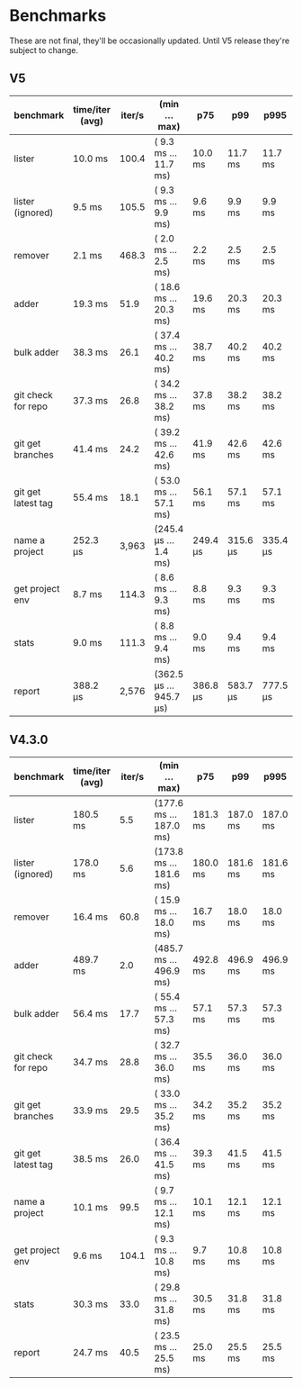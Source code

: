 # Benchmarks

These are not final, they'll be occasionally updated. Until V5 release they're subject to change.

## V5

| benchmark            | time/iter (avg) |        iter/s |      (min … max)      |      p75 |      p99 |     p995 |
| -------------------- | --------------- | ------------- | --------------------- | -------- | -------- | -------- |
| lister               |         10.0 ms |         100.4 | (  9.3 ms …  11.7 ms) |  10.0 ms |  11.7 ms |  11.7 ms |
| lister (ignored)     |          9.5 ms |         105.5 | (  9.3 ms …   9.9 ms) |   9.6 ms |   9.9 ms |   9.9 ms |
| remover              |          2.1 ms |         468.3 | (  2.0 ms …   2.5 ms) |   2.2 ms |   2.5 ms |   2.5 ms |
| adder                |         19.3 ms |          51.9 | ( 18.6 ms …  20.3 ms) |  19.6 ms |  20.3 ms |  20.3 ms |
| bulk adder           |         38.3 ms |          26.1 | ( 37.4 ms …  40.2 ms) |  38.7 ms |  40.2 ms |  40.2 ms |
| git check for repo   |         37.3 ms |          26.8 | ( 34.2 ms …  38.2 ms) |  37.8 ms |  38.2 ms |  38.2 ms |
| git get branches     |         41.4 ms |          24.2 | ( 39.2 ms …  42.6 ms) |  41.9 ms |  42.6 ms |  42.6 ms |
| git get latest tag   |         55.4 ms |          18.1 | ( 53.0 ms …  57.1 ms) |  56.1 ms |  57.1 ms |  57.1 ms |
| name a project       |        252.3 µs |         3,963 | (245.4 µs …   1.4 ms) | 249.4 µs | 315.6 µs | 335.4 µs |
| get project env      |          8.7 ms |         114.3 | (  8.6 ms …   9.3 ms) |   8.8 ms |   9.3 ms |   9.3 ms |
| stats                |          9.0 ms |         111.3 | (  8.8 ms …   9.4 ms) |   9.0 ms |   9.4 ms |   9.4 ms |
| report               |        388.2 µs |         2,576 | (362.5 µs … 945.7 µs) | 386.8 µs | 583.7 µs | 777.5 µs |

## V4.3.0

| benchmark            | time/iter (avg) |        iter/s |      (min … max)      |      p75 |      p99 |     p995 |
| -------------------- | --------------- | ------------- | --------------------- | -------- | -------- | -------- |
| lister               |        180.5 ms |           5.5 | (177.6 ms … 187.0 ms) | 181.3 ms | 187.0 ms | 187.0 ms |
| lister (ignored)     |        178.0 ms |           5.6 | (173.8 ms … 181.6 ms) | 180.0 ms | 181.6 ms | 181.6 ms |
| remover              |         16.4 ms |          60.8 | ( 15.9 ms …  18.0 ms) |  16.7 ms |  18.0 ms |  18.0 ms |
| adder                |        489.7 ms |           2.0 | (485.7 ms … 496.9 ms) | 492.8 ms | 496.9 ms | 496.9 ms |
| bulk adder           |         56.4 ms |          17.7 | ( 55.4 ms …  57.3 ms) |  57.1 ms |  57.3 ms |  57.3 ms |
| git check for repo   |         34.7 ms |          28.8 | ( 32.7 ms …  36.0 ms) |  35.5 ms |  36.0 ms |  36.0 ms |
| git get branches     |         33.9 ms |          29.5 | ( 33.0 ms …  35.2 ms) |  34.2 ms |  35.2 ms |  35.2 ms |
| git get latest tag   |         38.5 ms |          26.0 | ( 36.4 ms …  41.5 ms) |  39.3 ms |  41.5 ms |  41.5 ms |
| name a project       |         10.1 ms |          99.5 | (  9.7 ms …  12.1 ms) |  10.1 ms |  12.1 ms |  12.1 ms |
| get project env      |          9.6 ms |         104.1 | (  9.3 ms …  10.8 ms) |   9.7 ms |  10.8 ms |  10.8 ms |
| stats                |         30.3 ms |          33.0 | ( 29.8 ms …  31.8 ms) |  30.5 ms |  31.8 ms |  31.8 ms |
| report               |         24.7 ms |          40.5 | ( 23.5 ms …  25.5 ms) |  25.0 ms |  25.5 ms |  25.5 ms |
